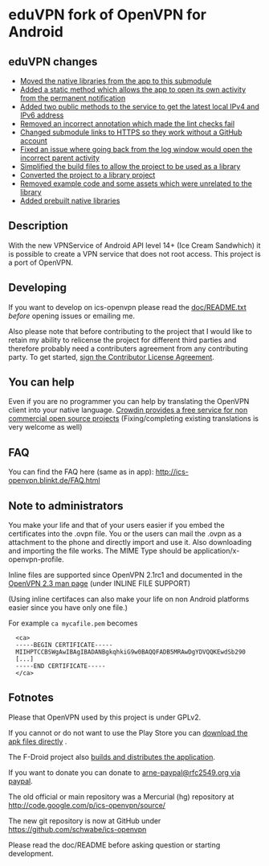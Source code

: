 eduVPN fork of OpenVPN for Android
=============

eduVPN changes
--------------
* [Moved the native libraries from the app to this submodule](a095efa4361f2ac4f26581104b33ca8a21ce2de9)
* [Added a static method which allows the app to open its own activity from the permanent notification](d83f545f466ea3b198bd88cf55d411a5f31a5955)
* [Added two public methods to the service to get the latest local IPv4 and IPv6 address](88a6088d972acda9ade78563d12bca97f3820f28)
* [Removed an incorrect annotation which made the lint checks fail](6365053f3cf6a28978066d928c851dd0f7558d90)
* [Changed submodule links to HTTPS so they work without a GitHub account](5d816a1fcb3f3d050b98a467ca079a9a82050c40)
* [Fixed an issue where going back from the log window would open the incorrect parent activity](52696fdf1712003e837f497ee13e95aae5b35a16)
* [Simplified the build files to allow the project to be used as a library](71767b98930f226f85424bca5528dcd3e1830d4d)
* [Converted the project to a library project](2564f05e0469edf7e28a3a11fd0e83e0e9513b85)
* [Removed example code and some assets which were unrelated to the library](3e2cc1d94182651334c28ed54ac9673a5e5d2cc8)
* [Added prebuilt native libraries](adb872390b9d2240b6ac2b5ad31abc430a402dd0)

Description
------------
With the new VPNService of Android API level 14+ (Ice Cream Sandwhich) it is possible to create a VPN service that does not root access. This project is a port of OpenVPN.

Developing
---------------
If you want to develop on ics-openvpn please read the [doc/README.txt](https://github.com/schwabe/ics-openvpn/blob/master/doc/README.txt) *before* opening issues or emailing me. 

Also please note that before contributing to the project that I would like to retain my ability to relicense the project for different third parties and therefore probably need a contributers agreement from any contributing party. To get started, [sign the Contributor License Agreement](https://www.clahub.com/agreements/schwabe/ics-openvpn).

You can help
------------
Even if you are no programmer you can help by translating the OpenVPN client into your native language. [Crowdin provides a free service for non commercial open source projects](http://crowdin.net/project/ics-openvpn/invite) (Fixing/completing existing translations is very welcome as well)

FAQ
-----
You can find the FAQ here (same as in app): http://ics-openvpn.blinkt.de/FAQ.html

Note to administrators
------------------------

You make your life and that of your users easier if you embed the certificates into the .ovpn file. You or the users can mail the .ovpn as a attachment to the phone and directly import and use it. Also downloading and importing the file works. The MIME Type should be application/x-openvpn-profile. 

Inline files are supported since OpenVPN 2.1rc1 and documented in the  [OpenVPN 2.3 man page](https://community.openvpn.net/openvpn/wiki/Openvpn23ManPage) (under INLINE FILE SUPPORT) 

(Using inline certifaces can also make your life on non Android platforms easier since you have only one file.)

For example `ca mycafile.pem` becomes
```
  <ca>
  -----BEGIN CERTIFICATE-----
  MIIHPTCCBSWgAwIBAgIBADANBgkqhkiG9w0BAQQFADB5MRAwDgYDVQQKEwdSb290
  [...]
  -----END CERTIFICATE-----
  </ca>
```
Fotnotes
-----------
Please that OpenVPN used by this project is under GPLv2. 

If you cannot or do not want to use the Play Store you can [download the apk files directly](http://plai.de/android/) . 

The F-Droid project also [builds and distributes the application](https://f-droid.org/repository/browse/?fdid=de.blinkt.openvpn). 

If you want to donate you can donate to [arne-paypal@rfc2549.org via paypal](https://www.paypal.com/cgi-bin/webscr?hosted_button_id=R2M6ZP9AF25LS&cmd=_s-xclick).


The old official or main repository was a Mercurial (hg) repository at http://code.google.com/p/ics-openvpn/source/

The new git repository is now at GitHub under https://github.com/schwabe/ics-openvpn

Please read the doc/README before asking question or starting development.
